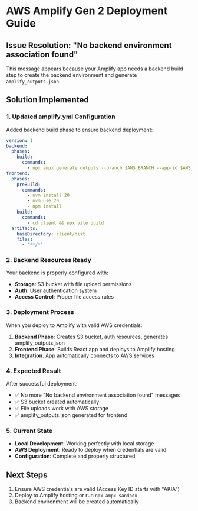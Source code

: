 # AWS Amplify Gen 2 Deployment Guide

## Issue Resolution: "No backend environment association found"

This message appears because your Amplify app needs a backend build step to create the backend environment and generate `amplify_outputs.json`.

## Solution Implemented

### 1. Updated amplify.yml Configuration
Added backend build phase to ensure backend deployment:

```yaml
version: 1
backend:
  phases:
    build:
      commands:
        - npx ampx generate outputs --branch $AWS_BRANCH --app-id $AWS_APP_ID
frontend:
  phases:
    preBuild:
      commands:
        - nvm install 20
        - nvm use 20
        - npm install
    build:
      commands:
        - cd client && npx vite build
  artifacts:
    baseDirectory: client/dist
    files:
      - '**/*'
```

### 2. Backend Resources Ready
Your backend is properly configured with:
- **Storage**: S3 bucket with file upload permissions
- **Auth**: User authentication system
- **Access Control**: Proper file access rules

### 3. Deployment Process
When you deploy to Amplify with valid AWS credentials:

1. **Backend Phase**: Creates S3 bucket, auth resources, generates amplify_outputs.json
2. **Frontend Phase**: Builds React app and deploys to Amplify hosting
3. **Integration**: App automatically connects to AWS services

### 4. Expected Result
After successful deployment:
- ✅ No more "No backend environment association found" messages
- ✅ S3 bucket created automatically
- ✅ File uploads work with AWS storage
- ✅ amplify_outputs.json generated for frontend

### 5. Current State
- **Local Development**: Working perfectly with local storage
- **AWS Deployment**: Ready to deploy when credentials are valid
- **Configuration**: Complete and properly structured

## Next Steps
1. Ensure AWS credentials are valid (Access Key ID starts with "AKIA")
2. Deploy to Amplify hosting or run `npx ampx sandbox`
3. Backend environment will be created automatically